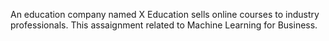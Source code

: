 An education company named X Education sells online courses to industry professionals. This assaignment related to Machine Learning for Business.
